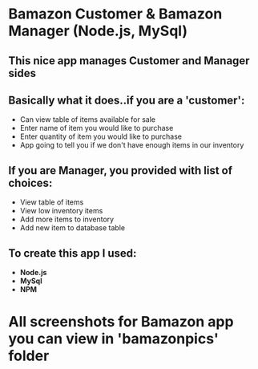 # Bamazon Customer & Bamazon Manager (Node.js, MySql)
## This nice app manages Customer and Manager sides
## Basically what it does..if you are a 'customer':
* Can view table of items available for sale
* Enter name of item you would like to purchase
* Enter quantity of item you would like to purchase
* App going to tell you if we don't have enough items in our inventory

## If you are Manager, you provided with list of choices:
* View table of items
* View low inventory items
* Add more items to inventory
* Add new item to database table

## To create this app I used:
* **Node.js**
* **MySql**
* **NPM**

# All screenshots for Bamazon app you can view in 'bamazonpics' folder



